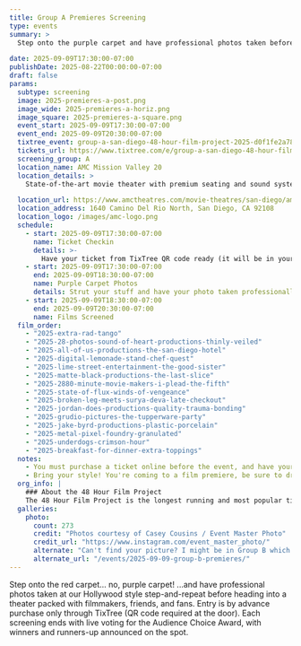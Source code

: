 ```yaml
---
title: Group A Premieres Screening
type: events
summary: >
  Step onto the purple carpet and have professional photos taken before heading into a theater packed with filmmakers, friends, and fans. Entry is by advance purchase only through TixTree.

date: 2025-09-09T17:30:00-07:00
publishDate: 2025-08-22T00:00:00-07:00
draft: false
params:
  subtype: screening
  image: 2025-premieres-a-post.png
  image_wide: 2025-premieres-a-horiz.png
  image_square: 2025-premieres-a-square.png
  event_start: 2025-09-09T17:30:00-07:00
  event_end: 2025-09-09T20:30:00-07:00
  tixtree_event: group-a-san-diego-48-hour-film-project-2025-d0f1fe2a78dd
  tickets_url: https://www.tixtree.com/e/group-a-san-diego-48-hour-film-project-2025-d0f1fe2a78dd
  screening_group: A
  location_name: AMC Mission Valley 20
  location_details: >
    State-of-the-art movie theater with premium seating and sound systems. Located in the heart of Mission Valley with easy access from I-8 and I-15.

  location_url: https://www.amctheatres.com/movie-theatres/san-diego/amc-mission-valley-20
  location_address: 1640 Camino Del Rio North, San Diego, CA 92108
  location_logo: /images/amc-logo.png
  schedule:
    - start: 2025-09-09T17:30:00-07:00
      name: Ticket Checkin
      details: >-
        Have your ticket from TixTree QR code ready (it will be in your email after purchase). There will be no on-site ticket sales, you must order online.
    - start: 2025-09-09T17:30:00-07:00
      end: 2025-09-09T18:30:00-07:00
      name: Purple Carpet Photos
      details: Strut your stuff and have your photo taken professionally at our hollywood-style backdrop.
    - start: 2025-09-09T18:30:00-07:00
      end: 2025-09-09T20:30:00-07:00
      name: Films Screened
  film_order:
    - "2025-extra-rad-tango"
    - "2025-28-photos-sound-of-heart-productions-thinly-veiled"
    - "2025-all-of-us-productions-the-san-diego-hotel"
    - "2025-digital-lemonade-stand-chef-quest"
    - "2025-lime-street-entertainment-the-good-sister"
    - "2025-matte-black-productions-the-last-slice"
    - "2025-2880-minute-movie-makers-i-plead-the-fifth"
    - "2025-state-of-flux-winds-of-vengeance"
    - "2025-broken-leg-meets-surya-deva-late-checkout"
    - "2025-jordan-does-productions-quality-trauma-bonding"
    - "2025-grudio-pictures-the-tupperware-party"
    - "2025-jake-byrd-productions-plastic-porcelain"
    - "2025-metal-pixel-foundry-granulated"
    - "2025-underdogs-crimson-hour"
    - "2025-breakfast-for-dinner-extra-toppings"
  notes:
    - You must purchase a ticket online before the event, and have your emailed QR code ready. There will be no on-site ticket sales.
    - Bring your style! You're coming to a film premiere, be sure to dress to impress.
  org_info: |
    ### About the 48 Hour Film Project
    The 48 Hour Film Project is the longest running and most popular timed filmmaking competition. Teams have just 48 hours to write, shoot, edit and score a short film. All films are screened in a real theater and compete for awards and recognition.
  galleries:
    photo:
      count: 273
      credit: "Photos courtesy of Casey Cousins / Event Master Photo"
      credit_url: "https://www.instagram.com/event_master_photo/"
      alternate: "Can't find your picture? I might be in Group B which was the same night!"
      alternate_url: "/events/2025-09-09-group-b-premieres/"
---
```

Step onto the red carpet... no, purple carpet! ...and have professional photos taken at our Hollywood style step-and-repeat before heading into a theater packed with filmmakers, friends, and fans. Entry is by advance purchase only through TixTree (QR code required at the door). Each screening ends with live voting for the Audience Choice Award, with winners and runners-up announced on the spot.
